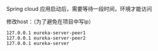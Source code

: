 Spring cloud 应用启动后，需要等待一段时间，环境才能访问

修改host：（为了避免在项目中写ip）
```
127.0.0.1 eureka-server-peer1
127.0.0.1 eureka-server-peer2
127.0.0.1 eureka-server
```